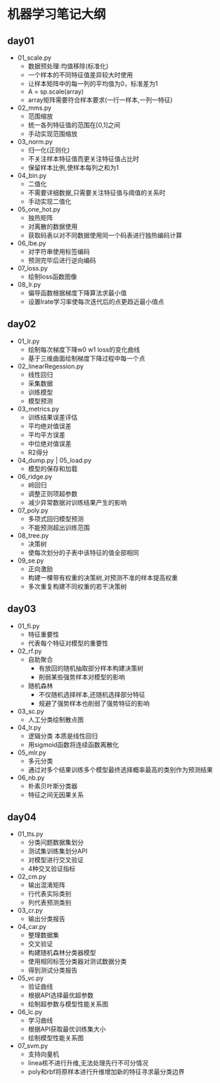 # 机器学习笔记大纲
## day01
- 01_scale.py
  - 数据预处理:均值移除(标准化)
  - 一个样本的不同特征值差异较大时使用
  - 让样本矩阵中的每一列的平均值为0，标准差为1
  - A = sp.scale(array)
  - array矩阵需要符合样本要求(一行一样本,一列一特征)
- 02_mms.py
  - 范围缩放
  - 统一各列特征值的范围在[0,1]之间
  - 手动实现范围缩放
- 03_norm.py
  - 归一化(正则化)
  - 不关注样本特征值而更关注特征值占比时
  - 保留样本比例,使样本每列之和为1
- 04_bin.py
  - 二值化
  - 不需要详细数据,只需要关注特征值与阈值的关系时
  - 手动实现二值化
- 05_one_hot.py
  - 独热矩阵
  - 对离散的数据使用
  - 获取码表以对不同数据使用同一个码表进行独热编码计算
- 06_lbe.py
  - 对字符串使用标签编码
  - 预测完毕后进行逆向编码
- 07_loss.py
  - 绘制loss函数图像
- 08_lr.py
  - 偏导函数根据梯度下降算法求最小值
  - 设置lrate学习率使每次迭代后的点更趋近最小值点
## day02 
- 01_lr.py
  - 绘制每次梯度下降w0 w1 loss的变化曲线
  - 基于三维曲面绘制梯度下降过程中每一个点
- 02_linearRegession.py
  - 线性回归
  - 采集数据
  - 训练模型
  - 模型预测
- 03_metrics.py
  - 训练结果误差评估
  - 平均绝对值误差
  - 平均平方误差
  - 中位绝对值误差
  - R2得分
- 04_dump.py | 05_load.py
  - 模型的保存和加载
- 06_ridge.py
  - 岭回归
  - 调整正则项超参数
  - 减少异常数据对训练结果产生的影响
- 07_poly.py
  - 多项式回归模型预测
  - 不能预测超出训练范围
- 08_tree.py
  - 决策树
  - 使每次划分的子表中该特征的值全部相同
- 09_se.py
  - 正向激励
  - 构建一棵带有权重的决策树,对预测不准的样本提高权重
  - 多次重复构建不同权重的若干决策树
## day03
- 01_fi.py
  - 特征重要性
  - 代表每个特征对模型的重要性
- 02_rf.py
  - 自助聚合
      - 有放回的随机抽取部分样本构建决策树
      - 削弱某些强势样本对模型的影响
  - 随机森林
      - 不仅随机选择样本,还随机选择部分特征
      - 规避了强势样本也削弱了强势特征的影响
- 03_sc.py
  - 人工分类绘制散点图
- 04_lr.py
  - 逻辑分类 本质是线性回归
  - 用sigmoid函数将连续函数离散化
- 05_mlr.py
  - 多元分类
  - 通过对多个结果训练多个模型最终选择概率最高的类别作为预测结果
- 06_nb.py
  - 朴素贝叶斯分类器
  - 特征之间无因果关系
## day04
- 01_tts.py
  - 分类问题数据集划分
  - 测试集训练集划分API
  - 对模型进行交叉验证
  - 4种交叉验证指标
- 02_cm.py
  - 输出混淆矩阵
  - 行代表实际类别
  - 列代表预测类别
- 03_cr.py
  - 输出分类报告
- 04_car.py
  - 整理数据集
  - 交叉验证
  - 构建随机森林分类器模型
  - 使用相同标签分类器对测试数据分类
  - 得到测试分类报告
- 05_vc.py
  - 验证曲线
  - 根据API选择最优超参数
  - 绘制超参数与模型性能关系图
- 06_lc.py
  - 学习曲线
  - 根据API获取最优训练集大小
  - 绘制模型性能关系图
- 07_svm.py
  - 支持向量机
  - linea核不进行升维,无法处理先行不可分情况
  - poly和rbf将原样本进行升维增加新的特征寻求最分类边界